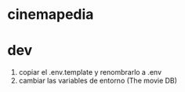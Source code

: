 # cinemapedia

# dev

1. copiar el .env.template y renombrarlo a .env
2. cambiar las variables de entorno (The movie DB)